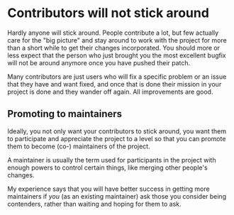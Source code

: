 # Contributors will not stick around

Hardly anyone will stick around. People contribute a lot, but few actually
care for the "big picture" and stay around to work with the project for more
than a short while to get their changes incorporated. You should more or less
expect that the person who just brought you the most excellent bugfix will
not be around anymore once you have pushed their patch.

Many contributors are just users who will fix a specific problem or an issue
that they have and want fixed, and once that is done their mission in your
project is done and they wander off again. All improvements are good.

## Promoting to maintainers

Ideally, you not only want your contributors to stick around, you want them to
participate and appreciate the project to a level so that you can promote
them to become (co-) maintainers of the project.

A maintainer is usually the term used for participants in the project with
enough powers to control certain things, like merging other people's changes.

My experience says that you will have better success in getting more
maintainers if *you* (as an existing maintainer) ask those you consider being
contenders, rather than waiting and hoping for them to ask.
